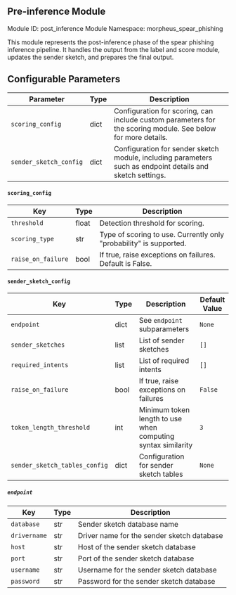 <!--
SPDX-FileCopyrightText: Copyright (c) 2022-2023, NVIDIA CORPORATION & AFFILIATES. All rights reserved.
SPDX-License-Identifier: Apache-2.0

Licensed under the Apache License, Version 2.0 (the "License");
you may not use this file except in compliance with the License.
You may obtain a copy of the License at

http://www.apache.org/licenses/LICENSE-2.0

Unless required by applicable law or agreed to in writing, software
distributed under the License is distributed on an "AS IS" BASIS,
WITHOUT WARRANTIES OR CONDITIONS OF ANY KIND, either express or implied.
See the License for the specific language governing permissions and
limitations under the License.
-->

## Pre-inference Module

Module ID: post_inference
Module Namespace: morpheus_spear_phishing

This module represents the post-inference phase of the spear phishing inference pipeline. It handles the output from the
label and score module, updates the sender sketch, and prepares the final output.

## Configurable Parameters

| Parameter              | Type | Description                                                                                                  | 
|------------------------|------|--------------------------------------------------------------------------------------------------------------|
| `scoring_config`       | dict | Configuration for scoring, can include custom parameters for the scoring module. See below for more details. |
| `sender_sketch_config` | dict | Configuration for sender sketch module, including parameters such as endpoint details and sketch settings.   |

#### `scoring_config`

| Key                | Type  | Description                                                        |
|--------------------|-------|--------------------------------------------------------------------|
| `threshold`        | float | Detection threshold for scoring.                                   |
| `scoring_type`     | str   | Type of scoring to use. Currently only "probability" is supported. |
| `raise_on_failure` | bool  | If true, raise exceptions on failures. Default is False.           |

#### `sender_sketch_config`

| Key                           | Type | Description                                                  | Default Value |
|-------------------------------|------|--------------------------------------------------------------|---------------|
| `endpoint`                    | dict | See `endpoint` subparameters                                 | `None`        |
| `sender_sketches`             | list | List of sender sketches                                      | `[]`          |
| `required_intents`            | list | List of required intents                                     | `[]`          |
| `raise_on_failure`            | bool | If true, raise exceptions on failures                        | `False`       |
| `token_length_threshold`      | int  | Minimum token length to use when computing syntax similarity | `3`           |
| `sender_sketch_tables_config` | dict | Configuration for sender sketch tables                       | `None`        |

##### `endpoint`

| Key          | Type | Description                                |
|--------------|------|--------------------------------------------|
| `database`   | str  | Sender sketch database name                |
| `drivername` | str  | Driver name for the sender sketch database |
| `host`       | str  | Host of the sender sketch database         |
| `port`       | str  | Port of the sender sketch database         |
| `username`   | str  | Username for the sender sketch database    |
| `password`   | str  | Password for the sender sketch database    |

